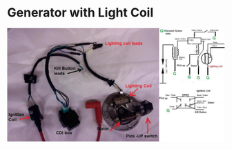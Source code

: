 # Generator with Light Coil  

![Generator with Light Coil](../../../static/file/lightswiring.jpg "Generator with Light Coil")
